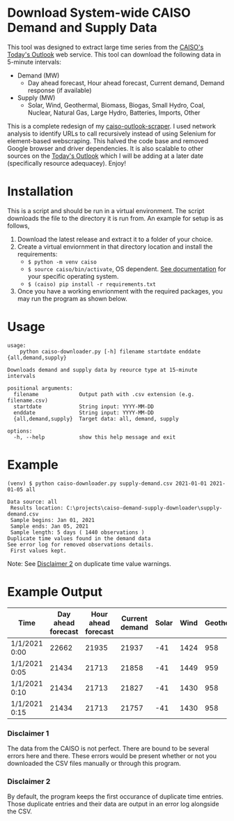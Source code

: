 # Download System-wide CAISO Demand and Supply Data

This tool was designed to extract large time series from the [CAISO's Today's Outlook](https://www.caiso.com/TodaysOutlook/Pages/default.aspx) web service. This tool can download the following data in 5-minute intervals:

- Demand (MW)
    - Day ahead forecast, Hour ahead forecast, Current demand, Demand response (if available)
- Supply (MW)
    - Solar, Wind, Geothermal, Biomass, Biogas, Small Hydro, Coal,   Nuclear, Natural Gas, Large Hydro, Batteries, Imports, Other

This is a complete redesign of my [caiso-outlook-scraper](https://github.com/JesseKaczmarski/caiso-outlook-scraper). I used network analysis to identify URLs to call recursively instead of using Selenium for element-based webscraping. This halved the code base and removed Google browser and driver dependencies. It is also scalable to other sources on the [Today's Outlook](https://www.caiso.com/TodaysOutlook/Pages/default.aspx) which I will be adding at a later date (specifically resource adequacey). Enjoy!

# Installation

This is a script and should be run in a virtual environment. The script downloads the file to the directory it is run from. An example for setup is as follows,

1. Download the latest release and extract it to a folder of your choice.
2. Create a virtual enviornment in that directory location and install the requirements:
   * `$ python -m venv caiso`
   * `$ source caiso/bin/activate`, OS dependent. [See documentation](https://docs.python.org/3/library/venv.html#how-venvs-work) for your specific operating system.
   * `$ (caiso) pip install -r requirements.txt`
3. Once you have a working envrionment with the required packages, you may run the program as shown below.

# Usage

```
usage: 
    python caiso-downloader.py [-h] filename startdate enddate {all,demand,supply}

Downloads demand and supply data by reource type at 15-minute intervals

positional arguments:
  filename             Output path with .csv extension (e.g. filename.csv)
  startdate            String input: YYYY-MM-DD
  enddate              String input: YYYY-MM-DD
  {all,demand,supply}  Target data: all, demand, supply

options:
  -h, --help           show this help message and exit

```

# Example

```
(venv) $ python caiso-downloader.py supply-demand.csv 2021-01-01 2021-01-05 all

Data source: all 
 Results location: C:\projects\caiso-demand-supply-downloader\supply-demand.csv
 Sample begins: Jan 01, 2021
 Sample ends: Jan 05, 2021
 Sample length: 5 days ( 1440 observations )
Duplicate time values found in the demand data
See error log for removed observations details.
 First values kept.

```

Note: See [Disclaimer 2](#disclaimer-2) on duplicate time value warnings.

# Example Output

| Time          | Day ahead forecast | Hour ahead forecast | Current demand | Solar | Wind | Geothermal | Biomass | Biogas | Small hydro | Coal | Nuclear | Natural gas | Large hydro | Batteries | Imports | Other |
|---------------|--------------------|---------------------|----------------|-------|------|------------|---------|--------|-------------|------|---------|-------------|-------------|-----------|---------|-------|
| 1/1/2021 0:00 | 22662              | 21935               | 21937          | -41   | 1424 | 958        | 309     | 199    | 144         | 13   | 1144    | 8069        | 690         | -46       | 9541    | 0     |
| 1/1/2021 0:05 | 21434              | 21713               | 21858          | -41   | 1449 | 959        | 309     | 201    | 143         | 13   | 1145    | 8084        | 698         | -20       | 9388    | 0     |
| 1/1/2021 0:10 | 21434              | 21713               | 21827          | -41   | 1430 | 958        | 310     | 202    | 142         | 13   | 1145    | 8077        | 702         | 22        | 9314    | 0     |
| 1/1/2021 0:15 | 21434              | 21713               | 21757          | -41   | 1430 | 958        | 308     | 202    | 142         | 13   | 1145    | 8050        | 701         | 46        | 9247    | 0     |

### Disclaimer 1

The data from the CAISO is not perfect. There are bound to be several errors here and there. These errors would be present whether or not you downloaded the CSV files manually or through this program. 

### Disclaimer 2
By default, the program keeps the first occurance of duplicate time entries. Those duplicate entries and their data are output in an error log alongside the CSV.

